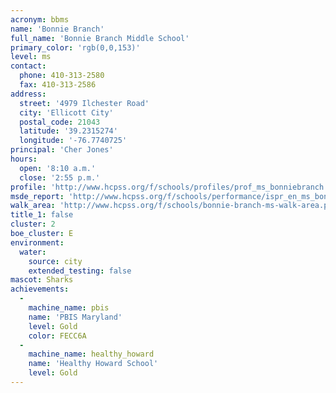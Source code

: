 ```yaml
---
acronym: bbms
name: 'Bonnie Branch'
full_name: 'Bonnie Branch Middle School'
primary_color: 'rgb(0,0,153)'
level: ms
contact:
  phone: 410-313-2580
  fax: 410-313-2586
address:
  street: '4979 Ilchester Road'
  city: 'Ellicott City'
  postal_code: 21043
  latitude: '39.2315274'
  longitude: '-76.7740725'
principal: 'Cher Jones'
hours:
  open: '8:10 a.m.'
  close: '2:55 p.m.'
profile: 'http://www.hcpss.org/f/schools/profiles/prof_ms_bonniebranch.pdf'
msde_report: 'http://www.hcpss.org/f/schools/performance/ispr_en_ms_bonniebranch.pdf'
walk_area: 'http://www.hcpss.org/f/schools/bonnie-branch-ms-walk-area.pdf'
title_1: false
cluster: 2
boe_cluster: E
environment:
  water:
    source: city
    extended_testing: false
mascot: Sharks
achievements:
  -
    machine_name: pbis
    name: 'PBIS Maryland'
    level: Gold
    color: FECC6A
  -
    machine_name: healthy_howard
    name: 'Healthy Howard School'
    level: Gold
---
```

